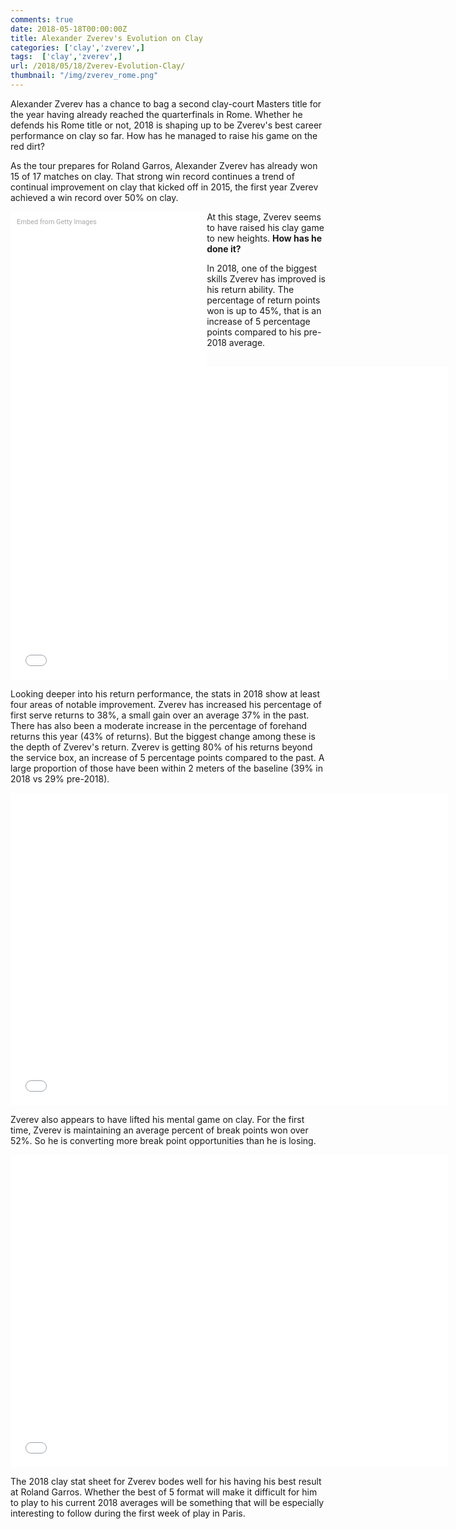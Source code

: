```yaml
---
comments: true
date: 2018-05-18T00:00:00Z
title: Alexander Zverev's Evolution on Clay
categories: ['clay','zverev',]
tags:  ['clay','zverev',]
url: /2018/05/18/Zverev-Evolution-Clay/
thumbnail: "/img/zverev_rome.png"
---
```



Alexander Zverev has a chance to bag a second clay-court Masters title for the year having already reached the quarterfinals in Rome. Whether he defends his Rome title or not, 2018 is shaping up to be Zverev's best career performance on clay so far. How has he managed to raise his game on the red dirt?

<!--more-->

As the tour prepares for Roland Garros, Alexander Zverev has already won 15 of 17 matches on clay. That strong win record continues a trend of continual improvement on clay that kicked off in 2015, the first year Zverev achieved a win record over 50% on clay.

<div class="getty embed image" style="background-color:#fff;display:inline-block;font-family:Roboto,sans-serif;color:#a7a7a7;font-size:11px;width:100%;max-width:294px;float:left;padding:2%;"><div style="padding:0;margin:0;text-align:left;"><a href="http://www.gettyimages.com.au/detail/959557876" target="_blank" style="color:#a7a7a7;text-decoration:none;font-weight:normal !important;border:none;display:inline-block;">Embed from Getty Images</a></div><div style="overflow:hidden;position:relative;height:0;padding:73.40067% 0 0 0;width:100%;"><iframe src="//embed.gettyimages.com/embed/959557876?et=-CW62pnVQrJnDZ5JF_6c0Q&tld=com.au&sig=MFv-HF5Ht_pPqOEe6y-FDsjJqu7ofVkYLmH4KFgYjrk=&caption=true&ver=1" scrolling="no" frameborder="0" width="594" height="436" style="display:inline-block;position:absolute;top:0;left:0;width:100%;height:100%;margin:0;"></iframe></div></div>

At this stage, Zverev seems to have raised his clay game to new heights. **How has he done it?**

In 2018, one of the biggest skills Zverev has improved is his return ability. The percentage of return points won is up to 45%, that is an increase of 5 percentage points compared to his pre-2018 average.

<iframe width="700" height="500" frameborder="0" scrolling="no" src="//plot.ly/~on-the-t/1559.embed"></iframe>


Looking deeper into his return performance, the stats in 2018 show at least four areas of notable improvement. Zverev has increased his percentage of first serve returns to 38%, a small gain over an average 37% in the past. There has also been a moderate increase in the percentage of forehand returns this year (43% of returns). But the biggest change among these is the depth of Zverev's return. Zverev is getting 80% of his returns beyond the service box, an increase of 5 percentage points compared to the past. A large proportion of those have been within 2 meters of the baseline (39% in 2018 vs 29% pre-2018). 

<iframe width="700" height="500" frameborder="0" scrolling="no" src="//plot.ly/~on-the-t/1561.embed"></iframe>


Zverev also appears to have lifted his mental game on clay. For the first time, Zverev is maintaining an average percent of break points won over 52%. So he is converting more break point opportunities than he is losing.

<iframe width="700" height="500" frameborder="0" scrolling="no" src="//plot.ly/~on-the-t/1563.embed"></iframe>

The 2018 clay stat sheet for Zverev bodes well for his having his best result at Roland Garros. Whether the best of 5 format will make it difficult for him to play to his current 2018 averages will be something that will be especially interesting to follow during the first week of play in Paris. 
